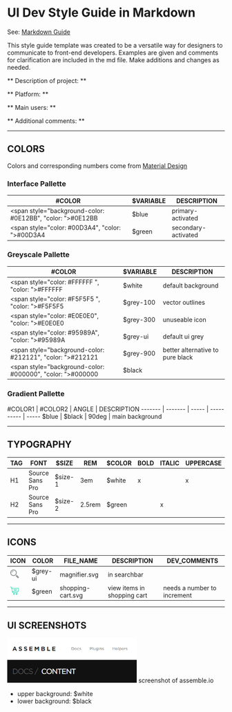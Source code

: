 # UI Dev Style Guide in Markdown
See: [Markdown Guide](https://guides.github.com/features/mastering-markdown/)

This style guide template was created to be a versatile way for designers to communicate to front-end developers. Examples are given and comments for clarification are included in the md file. Make additions and changes as needed.

[comment]: <> (Describe project here)

** Description of project: **

** Platform: **

** Main users: **

** Additional comments: **
***
## COLORS
Colors and corresponding numbers come from [Material Design](https://material.io/guidelines/style/color.html#color-color-palette)

[comment]: <> (Depending on background, toggle between background-color or color)
[comment]: <> (Create new tables as needed, such as grouping vectors together)

### Interface Pallette
#COLOR       | $VARIABLE    | DESCRIPTION
------------ | -------------|-------------
<span style="background-color: #0E12BB", "color: ">#0E12BB</span> | $blue | primary-activated
<span style="color: #00D3A4", "color: ">#00D3A4</span> | $green | secondary-activated


### Greyscale Pallette
#COLOR       | $VARIABLE    | DESCRIPTION
------------ | -------------|-------------
<span style="color: #FFFFFF ", "color: ">#FFFFFF </span>      | $white       | default background
<span style="color: #F5F5F5  ", "color: ">#F5F5F5 </span>       | $grey-100      | vector outlines
<span style="color: #E0E0E0", "color: ">#E0E0E0</span>      | $grey-300      | unuseable icon
<span style="color: #95989A", "color: ">#95989A</span>      | $grey-ui        | default ui grey
<span style="background-color: #212121", "color: ">#212121</span>      | $grey-900      | better alternative to pure black
<span style="background-color: #000000", "color: ">#000000</span>      | $black       |

### Gradient Pallette
[comment]: <> (if applicable)

#COLOR1 | #COLOR2 | ANGLE | DESCRIPTION
------- | ------- | ----- | ---------- | -----
$blue | $black | 90deg | main background
***
## TYPOGRAPHY

TAG          |FONT           | $SIZE         | REM           | $COLOR        | BOLD          | ITALIC        | UPPERCASE     | DESCRIPTION   
------------ | ------------- | ------------- | ------------- | ------------- | ------------- | ------------- | ------------- | -------------
H1           |Source Sans Pro  | $size-1     | 3em           |  $white       | x             |               |  x            | Main headings
H2           | Source Sans Pro | $size-2     |  2.5rem       | $green        |               |x              |               | Sub-heading   


***

## ICONS
ICON | COLOR | FILE_NAME | DESCRIPTION | DEV_COMMENTS
----- | ----- | ----- | ----- | -----
<img src="icons/magnifier.svg" alt="Drawing" style="width: 20px;"/> | $grey-ui | magnifier.svg | in searchbar |
<img src="icons/shopping-cart.svg" alt="Drawing" style="width: 20px;"/> | $green | shopping-cart.svg | view items in shopping cart | needs a number to increment

***



## UI SCREENSHOTS
[comment]: <> (Add screenshots to this section. References should be made to styles that are already defined)

<img src="interface/assembleScreenshot.png" alt="Drawing" style="width: 300px;"/>  screenshot of assemble.io
* upper background: $white
* lower background: $black
